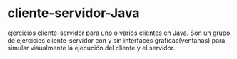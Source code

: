 # cliente-servidor-Java
ejercicios cliente-servidor para uno o varios clientes en Java.
Son un grupo de ejercicios cliente-servidor con y sin interfaces gráficas(ventanas) para simular visualmente la ejecución del cliente y el servidor.
